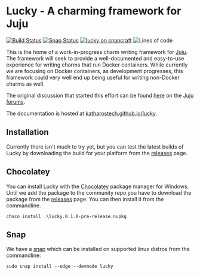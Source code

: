 # Lucky - A charming framework for Juju

[![Build Status][bb]][bl] [![Snap Status][ssi]][ssl] [![lucky on snapcraft][sb]][sl] ![Lines of code][lc]

[bb]: https://cloud.drone.io/api/badges/katharostech/lucky/status.svg
[bl]: https://cloud.drone.io/katharostech/lucky
[ssi]: https://build.snapcraft.io/badge/katharostech/lucky.svg
[ssl]: https://build.snapcraft.io/user/katharostech/lucky
[lc]: https://tokei.rs/b1/github/katharostech/lucky?category=code
[sb]: https://snapcraft.io//lucky/badge.svg
[sl]: https://snapcraft.io/lucky

This is the home of a work-in-progress charm writing framework for [Juju]. The framework will seek to provide a well-documented and easy-to-use experience for writing charms that run Docker containers. While currently we are focusing on Docker containers, as development progresses, this framework could very well end up being useful for writing non-Docker charms as well.

The original discussion that started this effort can be found [here][discussion] on the [Juju forums][forums].

The documentation is hosted at [katharostech.github.io/lucky].

[juju]: https://jaas.ai
[discussion]: https://discourse.jujucharms.com/t/is-the-reactive-framework-making-juju-slow-my-experiences-with-juju-so-far/2282/9?u=zicklag
[forums]: https://discourse.jujucharms.com/
[katharostech.github.io/lucky]: https://katharostech.github.io/lucky

## Installation

Currently there isn't much to try yet, but you can test the latest builds of Lucky by downloading the build for your platform from the [releases] page.

## Chocolatey

You can install Lucky with the [Chocolatey] package manager for Windows. Until we add the package to the community repo you have to download the package from the [releases] page. You can then install it from the commandline.

    choco install .\lucky.0.1.0-pre-release.nupkg

## Snap

We have a [snap] which can be installed on supported linux distros from the commandline:

    sudo snap install --edge --devmode lucky


[releases]: https://github.com/katharostech/lucky/releases
[snap]: https://snapcraft.io/lucky
[chocolatey]: https://chocolatey.org/